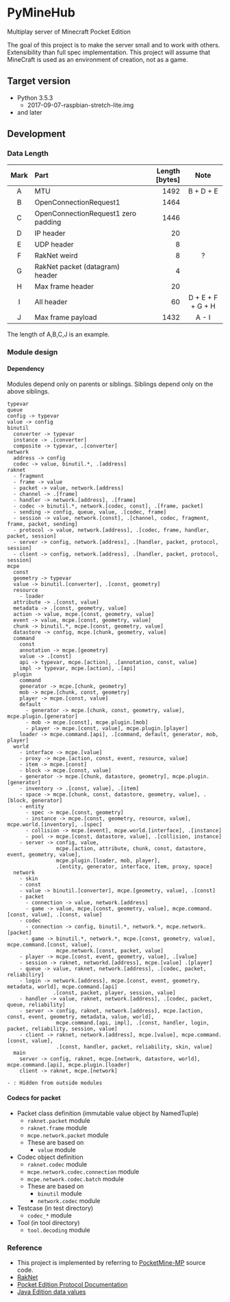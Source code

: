 # PyMineHub

Multiplay server of Minecraft Pocket Edition

The goal of this project is to make the server small and to work with others.
Extensibility than full spec implementation.
This project will assume that MineCraft is used as an environment of creation, not as a game.

## Target version

- Python 3.5.3
  - 2017-09-07-raspbian-stretch-lite.img
- and later

## Development

### Data Length

| Mark | Part | Length [bytes] | Note |
|:---:|:---|---:|:---:|
| A | MTU | 1492 | B + D + E |
| B | OpenConnectionRequest1 | 1464 | |
| C | OpenConnectionRequest1 zero padding | 1446 | |
| D | IP header | 20 | |
| E | UDP header | 8 | |
| F | RakNet weird | 8 | ? | 
| G | RakNet packet (datagram) header | 4 | |
| H | Max frame header | 20 | |
| I | All header | 60 | D + E + F + G + H |
| J | Max frame payload | 1432 | A - I |

The length of A,B,C,J is an example.

### Module design

#### Dependency

Modules depend only on parents or siblings. Siblings depend only on the above siblings.

```
typevar
queue
config -> typevar
value -> config
binutil
  converter -> typevar
  instance -> .[converter]
  composite -> typevar, .[converter]
network
  address -> config
  codec -> value, binutil.*, .[address]
raknet
  - fragment
  - frame -> value
  - packet -> value, network.[address]
  - channel -> .[frame]
  - handler -> network.[address], .[frame]
  - codec -> binutil.*, network.[codec, const], .[frame, packet]
  - sending -> config, queue, value, .[codec, frame]
  - session -> value, network.[const], .[channel, codec, fragment, frame, packet, sending]
  - protocol -> value, network.[address], .[codec, frame, handler, packet, session]
  - server -> config, network.[address], .[handler, packet, protocol, session]
  - client -> config, network.[address], .[handler, packet, protocol, session]
mcpe
  const
  geometry -> typevar
  value -> binutil.[converter], .[const, geometry]
  resource
    - loader
  attribute -> .[const, value]
  metadata -> .[const, geometry, value]
  action -> value, mcpe.[const, geometry, value]
  event -> value, mcpe.[const, geometry, value]
  chunk -> binutil.*, mcpe.[const, geometry, value]
  datastore -> config, mcpe.[chunk, geometry, value]
  command
    const
    annotation -> mcpe.[geometry]
    value -> .[const]
    api -> typevar, mcpe.[action], .[annotation, const, value]
    impl -> typevar, mcpe.[action], .[api]
  plugin
    command
    generator -> mcpe.[chunk, geometry]
    mob -> mcpe.[chunk, const, geometry]
    player -> mcpe.[const, value]
    default
      - generator -> mcpe.[chunk, const, geometry, value], mcpe.plugin.[generator]
      - mob -> mcpe.[const], mcpe.plugin.[mob]
      - player -> mcpe.[const, value], mcpe.plugin.[player]
    loader -> mcpe.command.[api], .[command, default, generator, mob, player]
  world
    - interface -> mcpe.[value]
    - proxy -> mcpe.[action, const, event, resource, value]
    - item -> mcpe.[const]
    - block -> mcpe.[const, value]
    - generator -> mcpe.[chunk, datastore, geometry], mcpe.plugin.[generator]
    - inventory -> .[const, value], .[item]
    - space -> mcpe.[chunk, const, datastore, geometry, value], .[block, generator]
    - entity
      - spec -> mcpe.[const, geometry]
      - instance -> mcpe.[const, geometry, resource, value], mcpe.world.[inventory], .[spec]
      - collision -> mcpe.[event], mcpe.world.[interface], .[instance]
      - pool -> mcpe.[const, datastore, value], .[collision, instance]
    - server -> config, value,
                mcpe.[action, attribute, chunk, const, datastore, event, geometry, value],
                mcpe.plugin.[loader, mob, player],
                .[entity, generator, interface, item, proxy, space]
  network
    - skin
    - const
    - value -> binutil.[converter], mcpe.[geometry, value], .[const]
    - packet
      - connection -> value, network.[address]
      - game -> value, mcpe.[const, geometry, value], mcpe.command.[const, value], .[const, value]
    - codec
      - connection -> config, binutil.*, network.*, mcpe.network.[packet]
      - game -> binutil.*, network.*, mcpe.[const, geometry, value], mcpe.command.[const, value],
                mcpe.network.[const, packet, value]
    - player -> mcpe.[const, event, geometry, value], .[value]
    - session -> raknet, networkd.[address], mcpe.[value] .[player]
    - queue -> value, raknet, network.[address], .[codec, packet, reliabiliry]
    - login -> network.[address], mcpe.[const, event, geometry, metadata, world], mcpe.command.[api]
               .[const, packet, player, session, value]
    - handler -> value, raknet, network.[address], .[codec, packet, queue, reliability]
    - server -> config, raknet, network.[address], mcpe.[action, const, event, geometry, metadata, value, world],
                mcpe.command.[api, impl], .[const, handler, login, packet, reliability, session, value]
    - client -> raknet, network.[address], mcpe.[value], mcpe.command.[const, value],
                .[const, handler, packet, reliability, skin, value] 
  main
    server -> config, raknet, mcpe.[network, datastore, world], mcpe.command.[api], mcpe.plugin.[loader]
    client -> raknet, mcpe.[network]

- : Hidden from outside modules
```

#### Codecs for packet

- Packet class definition (immutable value object by NamedTuple)
  - `raknet.packet` module
  - `raknet.frame` module
  - `mcpe.network.packet` module
  - These are based on
    - `value` module
- Codec object definition
  - `raknet.codec` module
  - `mcpe.network.codec.connection` module
  - `mcpe.network.codec.batch` module
  - These are based on
    - `binutil` module
    - `network.codec` module
- Testcase (in test directory)
  - `codec_*` module
- Tool (in tool directory)
  - `tool.decoding` module

### Reference

- This project is implemented by referring to [PocketMine-MP](https://github.com/pmmp/PocketMine-MP) source code.
- [RakNet](http://www.raknet.net/raknet/manual/systemoverview.html)
- [Pocket Edition Protocol Documentation](http://wiki.vg/Pocket_Edition_Protocol_Documentation)
- [Java Edition data values](https://minecraft.gamepedia.com/Java_Edition_data_values)